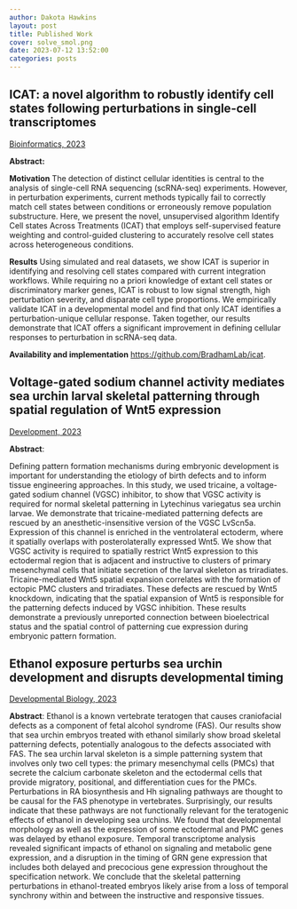 ```yaml
---
author: Dakota Hawkins
layout: post
title: Published Work
cover: solve_smol.png
date: 2023-07-12 13:52:00
categories: posts
---
```


## ICAT: a novel algorithm to robustly identify cell states following perturbations in single-cell transcriptomes 

[Bioinformatics, 2023](https://academic.oup.com/bioinformatics/article/39/5/btad278/7136641)

**Abstract:**

**Motivation**
The detection of distinct cellular identities is central to the analysis of single-cell RNA sequencing (scRNA-seq) experiments. However, in perturbation experiments, current methods typically fail to correctly match cell states between conditions or erroneously remove population substructure. Here, we present the novel, unsupervised algorithm Identify Cell states Across Treatments (ICAT) that employs self-supervised feature weighting and control-guided clustering to accurately resolve cell states across heterogeneous conditions.

**Results**
Using simulated and real datasets, we show ICAT is superior in identifying and resolving cell states compared with current integration workflows. While requiring no a priori knowledge of extant cell states or discriminatory marker genes, ICAT is robust to low signal strength, high perturbation severity, and disparate cell type proportions. We empirically validate ICAT in a developmental model and find that only ICAT identifies a perturbation-unique cellular response. Taken together, our results demonstrate that ICAT offers a significant improvement in defining cellular responses to perturbation in scRNA-seq data.

**Availability and implementation**
https://github.com/BradhamLab/icat.

## Voltage-gated sodium channel activity mediates sea urchin larval skeletal patterning through spatial regulation of Wnt5 expression

[Development, 2023](https://journals.biologists.com/dev/article-abstract/150/10/dev201460/310744/Voltage-gated-sodium-channel-activity-mediates-sea?redirectedFrom=fulltext)

**Abstract**: 

Defining pattern formation mechanisms during embryonic development is important for understanding the etiology of birth defects and to inform tissue engineering approaches. In this study, we used tricaine, a voltage-gated sodium channel (VGSC) inhibitor, to show that VGSC activity is required for normal skeletal patterning in Lytechinus variegatus sea urchin larvae. We demonstrate that tricaine-mediated patterning defects are rescued by an anesthetic-insensitive version of the VGSC LvScn5a. Expression of this channel is enriched in the ventrolateral ectoderm, where it spatially overlaps with posterolaterally expressed Wnt5. We show that VGSC activity is required to spatially restrict Wnt5 expression to this ectodermal region that is adjacent and instructive to clusters of primary mesenchymal cells that initiate secretion of the larval skeleton as triradiates. Tricaine-mediated Wnt5 spatial expansion correlates with the formation of ectopic PMC clusters and triradiates. These defects are rescued by Wnt5 knockdown, indicating that the spatial expansion of Wnt5 is responsible for the patterning defects induced by VGSC inhibition. These results demonstrate a previously unreported connection between bioelectrical status and the spatial control of patterning cue expression during embryonic pattern formation.

## Ethanol exposure perturbs sea urchin development and disrupts developmental timing

[Developmental Biology, 2023](https://www.sciencedirect.com/science/article/abs/pii/S0012160622002123?via%3Dihub)

**Abstract**: Ethanol is a known vertebrate teratogen that causes craniofacial defects as a component of fetal alcohol syndrome (FAS). Our results show that sea urchin embryos treated with ethanol similarly show broad skeletal patterning defects, potentially analogous to the defects associated with FAS. The sea urchin larval skeleton is a simple patterning system that involves only two cell types: the primary mesenchymal cells (PMCs) that secrete the calcium carbonate skeleton and the ectodermal cells that provide migratory, positional, and differentiation cues for the PMCs. Perturbations in RA biosynthesis and Hh signaling pathways are thought to be causal for the FAS phenotype in vertebrates. Surprisingly, our results indicate that these pathways are not functionally relevant for the teratogenic effects of ethanol in developing sea urchins. We found that developmental morphology as well as the expression of some ectodermal and PMC genes was delayed by ethanol exposure. Temporal transcriptome analysis revealed significant impacts of ethanol on signaling and metabolic gene expression, and a disruption in the timing of GRN gene expression that includes both delayed and precocious gene expression throughout the specification network. We conclude that the skeletal patterning perturbations in ethanol-treated embryos likely arise from a loss of temporal synchrony within and between the instructive and responsive tissues.